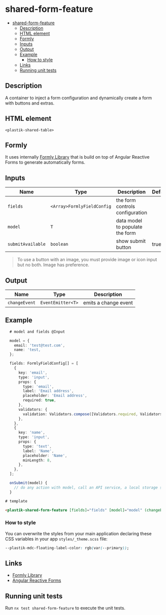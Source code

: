 # shared-form-feature

- [shared-form-feature](#shared-form-feature)
  - [Description](#description)
  - [HTML element](#html-element)
  - [Formly](#formly)
  - [Inputs](#inputs)
  - [Output](#output)
  - [Example](#example)
    - [How to style](#how-to-style)
  - [Links](#links)
  - [Running unit tests](#running-unit-tests)

## Description

A container to inject a form configuration and dynamically create a form with buttons and extras.

## HTML element

`<plastik-shared-table>`

## Formly

It uses internally [Formly Library](https://formly.dev/) that is build on top of Angular Reactive Forms to generate automatically forms.

## Inputs

| Name              | Type                       | Description                     | Default |
| ----------------- | -------------------------- | ------------------------------- | ------- |
| `fields`          | `<Array>FormlyFieldConfig` | the form controls configuration |         |
| `model`           | `T`                        | data model to populate the form |         |
| `submitAvailable` | `boolean`                  | show submit button              | true    |

> To use a button with an image, you must provide image or icon input but no both. Image has preference.

## Output

| Name          | Type              | Description          |
| ------------- | ----------------- | -------------------- |
| `changeEvent` | `EventEmitter<T>` | emits a change event |

## Example

```typescript
  # model and fields @Input

  model = {
    email: 'test@test.com',
    name: 'test,
  };

  fields: FormlyFieldConfig[] = [
    {
      key: 'email',
      type: 'input',
      props: {
        type: 'email',
        label: 'Email address',
        placeholder: 'Email address',
        required: true,
      },
      validators: {
        validation: Validators.compose([Validators.required, Validators.email]),
      },
    },
    {
      key: 'name',
      type: 'input',
      props: {
        type: 'text',
        label: 'Name',
        placeholder: 'Name',
        minLength: 8,
      },
    },
  ];

  onSubmit(model) {
    // do any action with model, call an API service, a local storage service, or a @ngrx action.
  }
```

```html
# template

<plastik-shared-form-feature [fields]="fields" [model]="model" (changeEvent)="onSubmit($event)"> </plastik-shared-form-feature>
```

### How to style

You can overwrite the styles from your main application declaring these CSS variables in your app `styles/_theme.scss` file:

```css
--plastik-mdc-floating-label-color: rgb(var(--primary));
```

## Links

- [Formly Library](https://formly.dev/)
- [Angular Reactive Forms](https://angular.io/guide/reactive-forms)

## Running unit tests

Run `nx test shared-form-feature` to execute the unit tests.
